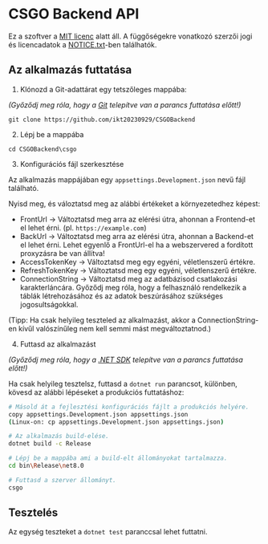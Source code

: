 # CSGO Backend API

Ez a szoftver a [MIT licenc](LICENSE.txt) alatt áll.
A függőségekre vonatkozó szerzői jogi és licencadatok a [NOTICE.txt](NOTICE.txt)-ben találhatók.

## Az alkalmazás futtatása
1. Klónozd a Git-adattárat egy tetszőleges mappába:

*(Győződj meg róla, hogy a [Git](https://git-scm.com/downloads) telepítve van a parancs futtatása előtt!)*

`git clone https://github.com/ikt20230929/CSGOBackend`

2. Lépj be a mappába

`cd CSGOBackend\csgo`

3. Konfigurációs fájl szerkesztése

Az alkalmazás mappájában egy `appsettings.Development.json` nevű fájl található.

Nyisd meg, és váloztatsd meg az alábbi értékeket a környezetedhez képest:

- FrontUrl -> Változtatsd meg arra az elérési útra, ahonnan a Frontend-et el lehet érni. (pl. `https://example.com`)
- BackUrl -> Változtatsd meg arra az elérési útra, ahonnan a Backend-et el lehet érni. Lehet egyenlő a FrontUrl-el ha a webszervered a fordított proxyzásra be van állítva!
- AccessTokenKey -> Változtatsd meg egy egyéni, véletlenszerű értékre.
- RefreshTokenKey -> Változtatsd meg egy egyéni, véletlenszerű értékre.
- ConnectionString -> Változtatsd meg az adatbázisod csatlakozási karakterláncára. Győződj meg róla, hogy a felhasználó rendelkezik a táblák létrehozásához és az adatok beszúrásához szükséges jogosultságokkal.

(Tipp: Ha csak helyileg teszteled az alkalmazást, akkor a ConnectionString-en kívűl valószínűleg nem kell semmi mást megváltoztatnod.)

4. Futtasd az alkalmazást

*(Győződj meg róla, hogy a [.NET SDK](https://dotnet.microsoft.com/en-us/download/dotnet/8.0) telepítve van a parancs futtatása előtt!)*

Ha csak helyileg tesztelsz, futtasd a `dotnet run` parancsot, különben, kövesd az alábbi lépéseket a produkciós futtatáshoz:

```bash
# Másold át a fejlesztési konfigurációs fájlt a produkciós helyére.
copy appsettings.Development.json appsettings.json
(Linux-on: cp appsettings.Development.json appsettings.json)

# Az alkalmazás build-elése.
dotnet build -c Release

# Lépj be a mappába ami a build-elt állományokat tartalmazza.
cd bin\Release\net8.0

# Futtasd a szerver állományt.
csgo
```

## Tesztelés
Az egység teszteket a `dotnet test` paranccsal lehet futtatni.
